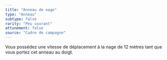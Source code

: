 ```yaml
---
title: "Anneau de nage"
type: "Anneau"
subtype: false
rarity: "Peu courant"
attunement: false
source: "Cadre de campagne"
---
```

Vous possédez une vitesse de déplacement à la nage de 12 mètres tant que vous portez cet anneau au doigt.
